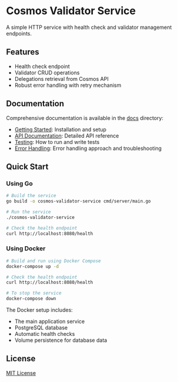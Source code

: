 # Cosmos Validator Service

A simple HTTP service with health check and validator management endpoints.

## Features

- Health check endpoint
- Validator CRUD operations
- Delegations retrieval from Cosmos API
- Robust error handling with retry mechanism

## Documentation

Comprehensive documentation is available in the [docs](docs/) directory:

- [Getting Started](docs/getting-started/): Installation and setup
- [API Documentation](docs/api/): Detailed API reference
- [Testing](docs/testing/): How to run and write tests
- [Error Handling](docs/error-handling/): Error handling approach and troubleshooting

## Quick Start

### Using Go
```sh
# Build the service
go build -o cosmos-validator-service cmd/server/main.go

# Run the service
./cosmos-validator-service

# Check the health endpoint
curl http://localhost:8080/health
```

### Using Docker
```sh
# Build and run using Docker Compose
docker-compose up -d

# Check the health endpoint
curl http://localhost:8080/health

# To stop the service
docker-compose down
```

The Docker setup includes:
- The main application service
- PostgreSQL database
- Automatic health checks
- Volume persistence for database data

## License

[MIT License](LICENSE) 